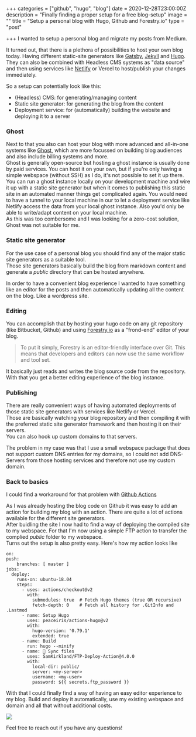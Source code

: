 +++
categories = ["github", "hugo", "blog"]
date = 2020-12-28T23:00:00Z
description = "Finally finding a proper setup for a free blog-setup"
image = ""
title = "Setup a personal blog with Hugo, Github and Forestry.io"
type = "post"

+++
I wanted to setup a personal blog and migrate my posts from Medium.

It turned out, that there is a plethora of possibilities to host your own blog today. Having different static-site generators like [Gatsby](https://www.gatsbyjs.com/), [Jekyll](https://jekyllrb.com/) and [Hugo](https://gohugo.io). They can also be combined with Headless CMS systems as "data source" and then using services like [Netlify](https://www.netlify.com/) or Vercel to host/publish your changes immediately.

So a setup can potentially look like this:

* (Headless) CMS: for generating/managing content
* Static site generator: for generating the blog from the content
* Deployment service: for (automatically) building the website and deploying it to a server

### Ghost

Next to that you also can host your blog with more advanced and all-in-one systems like  [Ghost](https://ghost.org/), which are more focussed on building blog audiences and also include billing systems and more.  
Ghost is generally open-source but hosting a ghost instance is usually done by paid services. You can host it on your own, but if you're only having a simple webspace (without SSH) as I do, it's not possible to set it up there.  
You can run a ghost instance locally on your development machine and wire it up with a static site generator but when it comes to publishing this static site in an automated manner things get complicated again. You would need to have a tunnel to your local machine in our to let a deployment service like Netlify access the data from your local ghost instance. Also you'd only be able to write/adapt content on your local machine.  
As this was too combersome and I was looking for a zero-cost solution, Ghost was not suitable for me.

### Static site generator

For the use case of a personal blog you should find any of the major static site generators as a suitable tool.  
Those site generators basically build the blog from markdown content and generate a _public_ directory that can be hosted anywhere.

In order to have a convenient blog experience I wanted to have something like an editor for the posts and then automatically updating all the content on the blog. Like a wordpress site.

### Editing

You can accomplish that by hosting your hugo code on any git repository (like Bitbucket, Github) and using [Forestry.io](https://forestry.io) as a "frond-end" editor of your blog.

> To put it simply, Forestry is an editor-friendly interface over Git. This means that developers and editors can now use the same workflow and tool set.

It basically just reads and writes the blog source code from the repository.  
With that you get a better editing experience of the blog instance.

### Publishing

There are really convenient ways of having automated deployments of those static site generators with services like Netlify or Vercel.  
Those are basically watching your blog repository and then compiling it with the preferred static site generator framework and then hosting it on their servers.  
You can also hook up custom domains to that servers.

The problem in my case was that I use a small webspace package that does not support custom DNS entries for my domains, so I could not add DNS-Servers from those hosting services and therefore not use my custom domain.

### Back to basics

I could find a workaround for that problem with [Github Actions](https://github.com/features/actions)

As I was already hosting the blog code on Github it was easy to add an action for building my blog with an action. There are quite a lot of actions available for the different site generators.  
After buidling the site I now had to find a way of deploying the compiled site to my webspace. For that I'm now using a simple FTP action to transfer the complied _public_ folder to my webspace.  
Turns out the setup is also pretty easy. Here's how my action looks like

    on:
    push:
        branches: [ master ]
    jobs:
      deploy:
        runs-on: ubuntu-18.04
        steps:
          - uses: actions/checkout@v2
            with:
              submodules: true  # Fetch Hugo themes (true OR recursive)
              fetch-depth: 0    # Fetch all history for .GitInfo and .Lastmod
          - name: Setup Hugo
            uses: peaceiris/actions-hugo@v2
            with:
              hugo-version: '0.79.1'
              extended: true
          - name: Build
            run: hugo --minify
          - name: 📂 Sync files
            uses: SamKirkland/FTP-Deploy-Action@4.0.0
            with:
              local-dir: public/
              server: <my-server>
              username: <my-user>
              password: ${{ secrets.ftp_password }}

With that I could finally find a way of having an easy editor experience to my blog. Build and deploy it automatically, use my existing webspace and domain and all that without additional costs.

![](/images/flow.png)

Feel free to reach out if you have any questions!